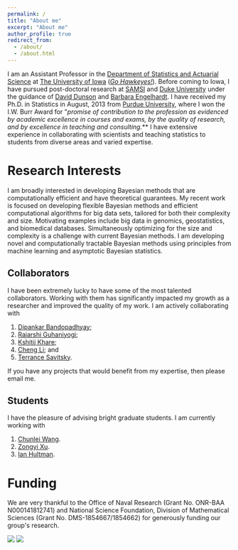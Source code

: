 ```yaml
---
permalink: /
title: "About me"
excerpt: "About me"
author_profile: true
redirect_from: 
  - /about/
  - /about.html
---
```


I am an Assistant Professor in the [Department of Statistics and Actuarial Science](https://stat.uiowa.edu/) at [The University of Iowa](https://uiowa.edu/) ([*Go Hawkeyes!*](https://hawkeyesports.com/)). Before coming to Iowa, I have pursued post-doctoral research at [SAMSI](www.samsi.info) and [Duke University](https://stat.duke.edu) under the guidance of [David Dunson](https://en.wikipedia.org/wiki/David_Dunson) and [Barbara Engelhardt](https://www.cs.princeton.edu/people/profile/bee). I have received my Ph.D. in Statistics in August, 2013 from [Purdue University](https://www.stat.purdue.edu/), where I won the I.W. Burr Award for "*promise of contribution to the profession as evidenced by academic excellence in courses and exams, by the quality of research, and by excellence in teaching and consulting.*** I have extensive experience in collaborating with scientists and teaching statistics to students from diverse areas and varied expertise.

Research Interests
======
I am broadly interested in developing Bayesian methods that are computationally efficient and have theoretical guarantees. My recent work is focused on developing flexible Bayesian methods and efficient computational algorithms for big data sets, tailored for both their complexity and size. Motivating examples include big data in genomics, geostatistics, and biomedical databases. Simultaneously optimizing for the size and complexity is a challenge with current Bayesian methods. I am developing novel and computationally tractable Bayesian methods using principles from machine learning and asymptotic Bayesian statistics. 

Collaborators
------

I have been extremely lucky to have some of the most talented collaborators. Working with them has significantly impacted my growth as a researcher and improved the quality of my work. I am actively collaborating with 

1. [Dipankar Bandopadhyay](https://www.people.vcu.edu/~dbandyop/);
1. [Rajarshi Guhaniyogi](https://users.soe.ucsc.edu/~rajguhaniyogi/);
1. [Kshitij Khare](http://users.stat.ufl.edu/~kdkhare/);
1. [Cheng Li](http://blog.nus.edu.sg/stalic/); and
1. [Terrance Savitsky](https://www.bls.gov/osmr/contact.htm).

If you have any projects that would benefit from my expertise, then please email me. 

Students
------

I have the pleasure of advising bright graduate students. I am currently working with 

1. [Chunlei Wang](https://stat.uiowa.edu).
1. [Zongyi Xu](https://stat.uiowa.edu).
2. [Ian Hultman](https://stat.uiowa.edu).


Funding
======
We are very thankful to the Office of Naval Research (Grant No. ONR-BAA N000141812741) and National Science Foundation, Division of Mathematical Sciences (Grant No. DMS-1854667/1854662) for generously funding our group's research.

![](/images/NSF_logo.png=100x200)
![](/images/onr.png=100x300)

